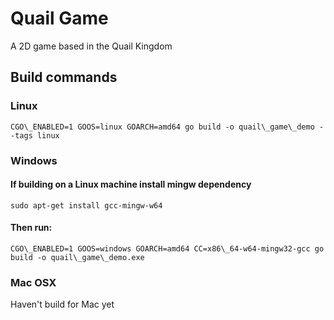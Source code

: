 # Quail Game

A 2D game based in the Quail Kingdom

## Build commands
### Linux

```
CGO\_ENABLED=1 GOOS=linux GOARCH=amd64 go build -o quail\_game\_demo --tags linux
```

### Windows
#### If building on a Linux machine install mingw dependency

```
sudo apt-get install gcc-mingw-w64
```

#### Then run:

```
CGO\_ENABLED=1 GOOS=windows GOARCH=amd64 CC=x86\_64-w64-mingw32-gcc go build -o quail\_game\_demo.exe
```

### Mac OSX

Haven't build for Mac yet
